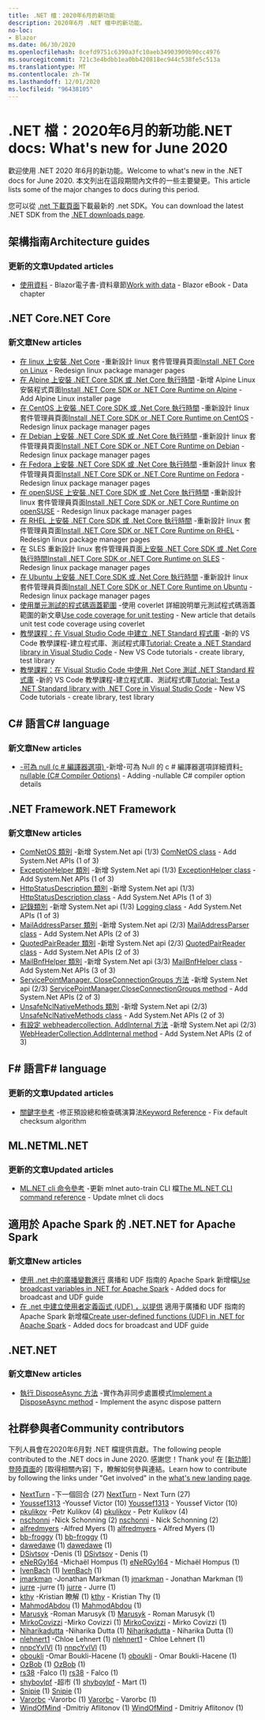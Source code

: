 ```yaml
---
title: .NET 檔：2020年6月的新功能
description: 2020年6月 .NET 檔中的新功能。
no-loc:
- Blazor
ms.date: 06/30/2020
ms.openlocfilehash: 8cefd9751c6390a3fc10aeb34903909b90cc4976
ms.sourcegitcommit: 721c3e4bdbb1ea0bb420818ec944c538fe5c513a
ms.translationtype: MT
ms.contentlocale: zh-TW
ms.lasthandoff: 12/01/2020
ms.locfileid: "96438105"
---
```

# <a name="net-docs-whats-new-for-june-2020"></a><span data-ttu-id="1340f-103">.NET 檔：2020年6月的新功能</span><span class="sxs-lookup"><span data-stu-id="1340f-103">.NET docs: What's new for June 2020</span></span>

<span data-ttu-id="1340f-104">歡迎使用 .NET 2020 年6月的新功能。</span><span class="sxs-lookup"><span data-stu-id="1340f-104">Welcome to what's new in the .NET docs for June 2020.</span></span> <span data-ttu-id="1340f-105">本文列出在這段期間內文件的一些主要變更。</span><span class="sxs-lookup"><span data-stu-id="1340f-105">This article lists some of the major changes to docs during this period.</span></span>

<span data-ttu-id="1340f-106">您可以從 [.net 下載頁面](https://dotnet.microsoft.com/download)下載最新的 .net SDK。</span><span class="sxs-lookup"><span data-stu-id="1340f-106">You can download the latest .NET SDK from the [.NET downloads page](https://dotnet.microsoft.com/download).</span></span>

## <a name="architecture-guides"></a><span data-ttu-id="1340f-107">架構指南</span><span class="sxs-lookup"><span data-stu-id="1340f-107">Architecture guides</span></span>

### <a name="updated-articles"></a><span data-ttu-id="1340f-108">更新的文章</span><span class="sxs-lookup"><span data-stu-id="1340f-108">Updated articles</span></span>

- <span data-ttu-id="1340f-109">[使用資料](../architecture/blazor-for-web-forms-developers/data.md)  -  Blazor電子書-資料章節</span><span class="sxs-lookup"><span data-stu-id="1340f-109">[Work with data](../architecture/blazor-for-web-forms-developers/data.md) - Blazor eBook - Data chapter</span></span>

## <a name="net-core"></a><span data-ttu-id="1340f-110">.NET Core</span><span class="sxs-lookup"><span data-stu-id="1340f-110">.NET Core</span></span>

### <a name="new-articles"></a><span data-ttu-id="1340f-111">新文章</span><span class="sxs-lookup"><span data-stu-id="1340f-111">New articles</span></span>

- <span data-ttu-id="1340f-112">[在 linux 上安裝 .Net Core](../core/install/linux.md) -重新設計 linux 套件管理員頁面</span><span class="sxs-lookup"><span data-stu-id="1340f-112">[Install .NET Core on Linux](../core/install/linux.md) - Redesign linux package manager pages</span></span>
- <span data-ttu-id="1340f-113">[在 Alpine 上安裝 .NET Core SDK 或 .Net Core 執行時間](../core/install/linux-alpine.md) -新增 Alpine Linux 安裝程式頁面</span><span class="sxs-lookup"><span data-stu-id="1340f-113">[Install .NET Core SDK or .NET Core Runtime on Alpine](../core/install/linux-alpine.md) - Add Alpine Linux installer page</span></span>
- <span data-ttu-id="1340f-114">[在 CentOS 上安裝 .NET Core SDK 或 .Net Core 執行時間](../core/install/linux-centos.md) -重新設計 linux 套件管理員頁面</span><span class="sxs-lookup"><span data-stu-id="1340f-114">[Install .NET Core SDK or .NET Core Runtime on CentOS](../core/install/linux-centos.md) - Redesign linux package manager pages</span></span>
- <span data-ttu-id="1340f-115">[在 Debian 上安裝 .NET Core SDK 或 .Net Core 執行時間](../core/install/linux-debian.md) -重新設計 linux 套件管理員頁面</span><span class="sxs-lookup"><span data-stu-id="1340f-115">[Install .NET Core SDK or .NET Core Runtime on Debian](../core/install/linux-debian.md) - Redesign linux package manager pages</span></span>
- <span data-ttu-id="1340f-116">[在 Fedora 上安裝 .NET Core SDK 或 .Net Core 執行時間](../core/install/linux-fedora.md) -重新設計 linux 套件管理員頁面</span><span class="sxs-lookup"><span data-stu-id="1340f-116">[Install .NET Core SDK or .NET Core Runtime on Fedora](../core/install/linux-fedora.md) - Redesign linux package manager pages</span></span>
- <span data-ttu-id="1340f-117">[在 openSUSE 上安裝 .NET Core SDK 或 .Net Core 執行時間](../core/install/linux-opensuse.md) -重新設計 linux 套件管理員頁面</span><span class="sxs-lookup"><span data-stu-id="1340f-117">[Install .NET Core SDK or .NET Core Runtime on openSUSE](../core/install/linux-opensuse.md) - Redesign linux package manager pages</span></span>
- <span data-ttu-id="1340f-118">[在 RHEL 上安裝 .NET Core SDK 或 .Net Core 執行時間](../core/install/linux-rhel.md) -重新設計 linux 套件管理員頁面</span><span class="sxs-lookup"><span data-stu-id="1340f-118">[Install .NET Core SDK or .NET Core Runtime on RHEL](../core/install/linux-rhel.md) - Redesign linux package manager pages</span></span>
- <span data-ttu-id="1340f-119">在 SLES 重新設計 linux 套件管理員頁面[上安裝 .NET Core SDK 或 .Net Core 執行時間](../core/install/linux-sles.md)</span><span class="sxs-lookup"><span data-stu-id="1340f-119">[Install .NET Core SDK or .NET Core Runtime on SLES](../core/install/linux-sles.md) - Redesign linux package manager pages</span></span>
- <span data-ttu-id="1340f-120">[在 Ubuntu 上安裝 .NET Core SDK 或 .Net Core 執行時間](../core/install/linux-ubuntu.md) -重新設計 linux 套件管理員頁面</span><span class="sxs-lookup"><span data-stu-id="1340f-120">[Install .NET Core SDK or .NET Core Runtime on Ubuntu](../core/install/linux-ubuntu.md) - Redesign linux package manager pages</span></span>
- <span data-ttu-id="1340f-121">[使用單元測試的程式碼涵蓋範圍](../core/testing/unit-testing-code-coverage.md) -使用 coverlet 詳細說明單元測試程式碼涵蓋範圍的新文章</span><span class="sxs-lookup"><span data-stu-id="1340f-121">[Use code coverage for unit testing](../core/testing/unit-testing-code-coverage.md) - New article that details unit test code coverage using coverlet</span></span>
- <span data-ttu-id="1340f-122">[教學課程：在 Visual Studio Code 中建立 .NET Standard 程式庫](../core/tutorials/library-with-visual-studio-code.md) -新的 VS Code 教學課程-建立程式庫、測試程式庫</span><span class="sxs-lookup"><span data-stu-id="1340f-122">[Tutorial: Create a .NET Standard library in Visual Studio Code](../core/tutorials/library-with-visual-studio-code.md) - New VS Code tutorials - create library, test library</span></span>
- <span data-ttu-id="1340f-123">[教學課程：在 Visual Studio Code 中使用 .Net Core 測試 .NET Standard 程式庫](../core/tutorials/testing-library-with-visual-studio-code.md) -新的 VS Code 教學課程-建立程式庫、測試程式庫</span><span class="sxs-lookup"><span data-stu-id="1340f-123">[Tutorial: Test a .NET Standard library with .NET Core in Visual Studio Code](../core/tutorials/testing-library-with-visual-studio-code.md) - New VS Code tutorials - create library, test library</span></span>

## <a name="c-language"></a><span data-ttu-id="1340f-124">C# 語言</span><span class="sxs-lookup"><span data-stu-id="1340f-124">C# language</span></span>

### <a name="new-articles"></a><span data-ttu-id="1340f-125">新文章</span><span class="sxs-lookup"><span data-stu-id="1340f-125">New articles</span></span>

- <span data-ttu-id="1340f-126">[-可為 null (c # 編譯器選項) ](../csharp/language-reference/compiler-options/nullable-compiler-option.md) -新增-可為 Null 的 c # 編譯器選項詳細資料</span><span class="sxs-lookup"><span data-stu-id="1340f-126">[-nullable (C# Compiler Options)](../csharp/language-reference/compiler-options/nullable-compiler-option.md) - Adding -nullable C# compiler option details</span></span>

## <a name="net-framework"></a><span data-ttu-id="1340f-127">.NET Framework</span><span class="sxs-lookup"><span data-stu-id="1340f-127">.NET Framework</span></span>

### <a name="new-articles"></a><span data-ttu-id="1340f-128">新文章</span><span class="sxs-lookup"><span data-stu-id="1340f-128">New articles</span></span>

- <span data-ttu-id="1340f-129">[ComNetOS 類別](../framework/additional-apis/system.net.comnetos.md) -新增 System.Net api (1/3) </span><span class="sxs-lookup"><span data-stu-id="1340f-129">[ComNetOS class](../framework/additional-apis/system.net.comnetos.md) - Add System.Net APIs (1 of 3)</span></span>
- <span data-ttu-id="1340f-130">[ExceptionHelper 類別](../framework/additional-apis/system.net.exceptionhelper.md) -新增 System.Net api (1/3) </span><span class="sxs-lookup"><span data-stu-id="1340f-130">[ExceptionHelper class](../framework/additional-apis/system.net.exceptionhelper.md) - Add System.Net APIs (1 of 3)</span></span>
- <span data-ttu-id="1340f-131">[HttpStatusDescription 類別](../framework/additional-apis/system.net.httpstatusdescription.md) -新增 System.Net api (1/3) </span><span class="sxs-lookup"><span data-stu-id="1340f-131">[HttpStatusDescription class](../framework/additional-apis/system.net.httpstatusdescription.md) - Add System.Net APIs (1 of 3)</span></span>
- <span data-ttu-id="1340f-132">[記錄類別](../framework/additional-apis/system.net.logging.md) -新增 System.Net api (1/3) </span><span class="sxs-lookup"><span data-stu-id="1340f-132">[Logging class](../framework/additional-apis/system.net.logging.md) - Add System.Net APIs (1 of 3)</span></span>
- <span data-ttu-id="1340f-133">[MailAddressParser 類別](../framework/additional-apis/system.net.mail.mailaddressparser.md) -新增 System.Net api (2/3) </span><span class="sxs-lookup"><span data-stu-id="1340f-133">[MailAddressParser class](../framework/additional-apis/system.net.mail.mailaddressparser.md) - Add System.Net APIs (2 of 3)</span></span>
- <span data-ttu-id="1340f-134">[QuotedPairReader 類別](../framework/additional-apis/system.net.mail.quotedpairreader.md) -新增 System.Net api (2/3) </span><span class="sxs-lookup"><span data-stu-id="1340f-134">[QuotedPairReader class](../framework/additional-apis/system.net.mail.quotedpairreader.md) - Add System.Net APIs (2 of 3)</span></span>
- <span data-ttu-id="1340f-135">[MailBnfHelper 類別](../framework/additional-apis/system.net.mime.mailbnfhelper.md) -新增 System.Net api (3/3) </span><span class="sxs-lookup"><span data-stu-id="1340f-135">[MailBnfHelper class](../framework/additional-apis/system.net.mime.mailbnfhelper.md) - Add System.Net APIs (3 of 3)</span></span>
- <span data-ttu-id="1340f-136">[ServicePointManager. CloseConnectionGroups 方法](../framework/additional-apis/system.net.servicepointmanager.closeconnectiongroups.md) -新增 System.Net api (2/3) </span><span class="sxs-lookup"><span data-stu-id="1340f-136">[ServicePointManager.CloseConnectionGroups method](../framework/additional-apis/system.net.servicepointmanager.closeconnectiongroups.md) - Add System.Net APIs (2 of 3)</span></span>
- <span data-ttu-id="1340f-137">[UnsafeNclNativeMethods 類別](../framework/additional-apis/system.net.unsafenclnativemethods.md) -新增 System.Net api (2/3) </span><span class="sxs-lookup"><span data-stu-id="1340f-137">[UnsafeNclNativeMethods class](../framework/additional-apis/system.net.unsafenclnativemethods.md) - Add System.Net APIs (2 of 3)</span></span>
- <span data-ttu-id="1340f-138">[有設定 webheadercollection. AddInternal 方法](../framework/additional-apis/system.net.webheadercollection.addinternal.md) -新增 System.Net api (2/3) </span><span class="sxs-lookup"><span data-stu-id="1340f-138">[WebHeaderCollection.AddInternal method](../framework/additional-apis/system.net.webheadercollection.addinternal.md) - Add System.Net APIs (2 of 3)</span></span>

## <a name="f-language"></a><span data-ttu-id="1340f-139">F# 語言</span><span class="sxs-lookup"><span data-stu-id="1340f-139">F# language</span></span>

### <a name="updated-articles"></a><span data-ttu-id="1340f-140">更新的文章</span><span class="sxs-lookup"><span data-stu-id="1340f-140">Updated articles</span></span>

- <span data-ttu-id="1340f-141">[關鍵字參考](../fsharp/language-reference/keyword-reference.md) -修正預設總和檢查碼演算法</span><span class="sxs-lookup"><span data-stu-id="1340f-141">[Keyword Reference](../fsharp/language-reference/keyword-reference.md) - Fix default checksum algorithm</span></span>

## <a name="mlnet"></a><span data-ttu-id="1340f-142">ML.NET</span><span class="sxs-lookup"><span data-stu-id="1340f-142">ML.NET</span></span>

### <a name="updated-articles"></a><span data-ttu-id="1340f-143">更新的文章</span><span class="sxs-lookup"><span data-stu-id="1340f-143">Updated articles</span></span>

- <span data-ttu-id="1340f-144">[ML.NET cli 命令參考](../machine-learning/reference/ml-net-cli-reference.md) -更新 mlnet auto-train CLI 檔</span><span class="sxs-lookup"><span data-stu-id="1340f-144">[The ML.NET CLI command reference](../machine-learning/reference/ml-net-cli-reference.md) - Update mlnet cli docs</span></span>

## <a name="net-for-apache-spark"></a><span data-ttu-id="1340f-145">適用於 Apache Spark 的 .NET</span><span class="sxs-lookup"><span data-stu-id="1340f-145">.NET for Apache Spark</span></span>

### <a name="new-articles"></a><span data-ttu-id="1340f-146">新文章</span><span class="sxs-lookup"><span data-stu-id="1340f-146">New articles</span></span>

- <span data-ttu-id="1340f-147">[使用 .net 中的廣播變數進行](../spark/how-to-guides/broadcast-guide.md) 廣播和 UDF 指南的 Apache Spark 新增檔</span><span class="sxs-lookup"><span data-stu-id="1340f-147">[Use broadcast variables in .NET for Apache Spark](../spark/how-to-guides/broadcast-guide.md) - Added docs for broadcast and UDF guide</span></span>
- <span data-ttu-id="1340f-148">[在 .net 中建立使用者定義函式 (UDF) ，以提供](../spark/how-to-guides/udf-guide.md) 適用于廣播和 UDF 指南的 Apache Spark 新增檔</span><span class="sxs-lookup"><span data-stu-id="1340f-148">[Create user-defined functions (UDF) in .NET for Apache Spark](../spark/how-to-guides/udf-guide.md) - Added docs for broadcast and UDF guide</span></span>

## <a name="net"></a><span data-ttu-id="1340f-149">.NET</span><span class="sxs-lookup"><span data-stu-id="1340f-149">.NET</span></span>

### <a name="new-articles"></a><span data-ttu-id="1340f-150">新文章</span><span class="sxs-lookup"><span data-stu-id="1340f-150">New articles</span></span>

- <span data-ttu-id="1340f-151">[執行 DisposeAsync 方法](../standard/garbage-collection/implementing-disposeasync.md) -實作為非同步處置模式</span><span class="sxs-lookup"><span data-stu-id="1340f-151">[Implement a DisposeAsync method](../standard/garbage-collection/implementing-disposeasync.md) - Implement the async dispose pattern</span></span>

## <a name="community-contributors"></a><span data-ttu-id="1340f-152">社群參與者</span><span class="sxs-lookup"><span data-stu-id="1340f-152">Community contributors</span></span>

<span data-ttu-id="1340f-153">下列人員會在2020年6月對 .NET 檔提供貢獻。</span><span class="sxs-lookup"><span data-stu-id="1340f-153">The following people contributed to the .NET docs in June 2020.</span></span> <span data-ttu-id="1340f-154">感謝您！</span><span class="sxs-lookup"><span data-stu-id="1340f-154">Thank you!</span></span> <span data-ttu-id="1340f-155">在 [ [新功能] 登陸頁面](index.yml)的 [取得相關內容] 下，瞭解如何參與連結。</span><span class="sxs-lookup"><span data-stu-id="1340f-155">Learn how to contribute by following the links under "Get involved" in the [what's new landing page](index.yml).</span></span>

- <span data-ttu-id="1340f-156">[NextTurn](https://github.com/NextTurn) -下一個回合 (27) </span><span class="sxs-lookup"><span data-stu-id="1340f-156">[NextTurn](https://github.com/NextTurn) - Next Turn (27)</span></span>
- <span data-ttu-id="1340f-157">[Youssef1313](https://github.com/Youssef1313) -Youssef Victor (10) </span><span class="sxs-lookup"><span data-stu-id="1340f-157">[Youssef1313](https://github.com/Youssef1313) - Youssef Victor (10)</span></span>
- <span data-ttu-id="1340f-158">[pkulikov](https://github.com/pkulikov) -Petr Kulikov (4) </span><span class="sxs-lookup"><span data-stu-id="1340f-158">[pkulikov](https://github.com/pkulikov) - Petr Kulikov (4)</span></span>
- <span data-ttu-id="1340f-159">[nschonni](https://github.com/nschonni) -Nick Schonning (2) </span><span class="sxs-lookup"><span data-stu-id="1340f-159">[nschonni](https://github.com/nschonni) - Nick Schonning (2)</span></span>
- <span data-ttu-id="1340f-160">[alfredmyers](https://github.com/alfredmyers) -Alfred Myers (1) </span><span class="sxs-lookup"><span data-stu-id="1340f-160">[alfredmyers](https://github.com/alfredmyers) - Alfred Myers (1)</span></span>
- <span data-ttu-id="1340f-161">[bb-froggy](https://github.com/bb-froggy) (1) </span><span class="sxs-lookup"><span data-stu-id="1340f-161">[bb-froggy](https://github.com/bb-froggy) (1)</span></span>
- <span data-ttu-id="1340f-162">[dawedawe](https://github.com/dawedawe) (1) </span><span class="sxs-lookup"><span data-stu-id="1340f-162">[dawedawe](https://github.com/dawedawe) (1)</span></span>
- <span data-ttu-id="1340f-163">[DSivtsov](https://github.com/DSivtsov) -Denis (1) </span><span class="sxs-lookup"><span data-stu-id="1340f-163">[DSivtsov](https://github.com/DSivtsov) - Denis (1)</span></span>
- <span data-ttu-id="1340f-164">[eNeRGy164](https://github.com/eNeRGy164) -Michaël Hompus (1) </span><span class="sxs-lookup"><span data-stu-id="1340f-164">[eNeRGy164](https://github.com/eNeRGy164) - Michaël Hompus (1)</span></span>
- <span data-ttu-id="1340f-165">[IvenBach](https://github.com/IvenBach) (1) </span><span class="sxs-lookup"><span data-stu-id="1340f-165">[IvenBach](https://github.com/IvenBach) (1)</span></span>
- <span data-ttu-id="1340f-166">[jmarkman](https://github.com/jmarkman) -Jonathan Markman (1) </span><span class="sxs-lookup"><span data-stu-id="1340f-166">[jmarkman](https://github.com/jmarkman) - Jonathan Markman (1)</span></span>
- <span data-ttu-id="1340f-167">[jurre](https://github.com/jurre) -jurre (1) </span><span class="sxs-lookup"><span data-stu-id="1340f-167">[jurre](https://github.com/jurre) - Jurre (1)</span></span>
- <span data-ttu-id="1340f-168">[kthy](https://github.com/kthy) -Kristian 瞭解 (1) </span><span class="sxs-lookup"><span data-stu-id="1340f-168">[kthy](https://github.com/kthy) - Kristian Thy (1)</span></span>
- <span data-ttu-id="1340f-169">[MahmodAbdou](https://github.com/MahmodAbdou) (1) </span><span class="sxs-lookup"><span data-stu-id="1340f-169">[MahmodAbdou](https://github.com/MahmodAbdou) (1)</span></span>
- <span data-ttu-id="1340f-170">[Marusyk](https://github.com/Marusyk) -Roman Marusyk (1) </span><span class="sxs-lookup"><span data-stu-id="1340f-170">[Marusyk](https://github.com/Marusyk) - Roman Marusyk (1)</span></span>
- <span data-ttu-id="1340f-171">[MirkoCovizzi](https://github.com/MirkoCovizzi) -Mirko Covizzi (1) </span><span class="sxs-lookup"><span data-stu-id="1340f-171">[MirkoCovizzi](https://github.com/MirkoCovizzi) - Mirko Covizzi (1)</span></span>
- <span data-ttu-id="1340f-172">[Niharikadutta](https://github.com/Niharikadutta) -Niharika Dutta (1) </span><span class="sxs-lookup"><span data-stu-id="1340f-172">[Niharikadutta](https://github.com/Niharikadutta) - Niharika Dutta (1)</span></span>
- <span data-ttu-id="1340f-173">[nlehnert1](https://github.com/nlehnert1) -Chloe Lehnert (1) </span><span class="sxs-lookup"><span data-stu-id="1340f-173">[nlehnert1](https://github.com/nlehnert1) - Chloe Lehnert (1)</span></span>
- <span data-ttu-id="1340f-174">[nnpcYvIVl](https://github.com/nnpcYvIVl) (1) </span><span class="sxs-lookup"><span data-stu-id="1340f-174">[nnpcYvIVl](https://github.com/nnpcYvIVl) (1)</span></span>
- <span data-ttu-id="1340f-175">[oboukli](https://github.com/oboukli) -Omar Boukli-Hacene (1) </span><span class="sxs-lookup"><span data-stu-id="1340f-175">[oboukli](https://github.com/oboukli) - Omar Boukli-Hacene (1)</span></span>
- <span data-ttu-id="1340f-176">[OzBob](https://github.com/OzBob) (1) </span><span class="sxs-lookup"><span data-stu-id="1340f-176">[OzBob](https://github.com/OzBob) (1)</span></span>
- <span data-ttu-id="1340f-177">[rs38](https://github.com/rs38) -Falco (1) </span><span class="sxs-lookup"><span data-stu-id="1340f-177">[rs38](https://github.com/rs38) - Falco (1)</span></span>
- <span data-ttu-id="1340f-178">[shyboylpf](https://github.com/shyboylpf) -超市 (1) </span><span class="sxs-lookup"><span data-stu-id="1340f-178">[shyboylpf](https://github.com/shyboylpf) - Mart (1)</span></span>
- <span data-ttu-id="1340f-179">[Snipie](https://github.com/Snipie) (1) </span><span class="sxs-lookup"><span data-stu-id="1340f-179">[Snipie](https://github.com/Snipie) (1)</span></span>
- <span data-ttu-id="1340f-180">[Varorbc](https://github.com/Varorbc) -Varorbc (1) </span><span class="sxs-lookup"><span data-stu-id="1340f-180">[Varorbc](https://github.com/Varorbc) - Varorbc (1)</span></span>
- <span data-ttu-id="1340f-181">[WindOfMind](https://github.com/WindOfMind) -Dmitriy Aflitonov (1) </span><span class="sxs-lookup"><span data-stu-id="1340f-181">[WindOfMind](https://github.com/WindOfMind) - Dmitriy Aflitonov (1)</span></span>
